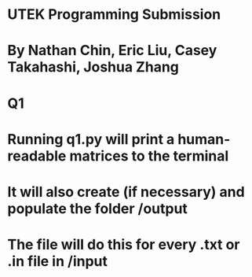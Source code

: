 # UTEK Programming Submission
# By Nathan Chin, Eric Liu, Casey Takahashi, Joshua Zhang

# Q1
# Running q1.py will print a human-readable matrices to the terminal
# It will also create (if necessary) and populate the folder /output
# The file will do this for every .txt or .in file in /input

